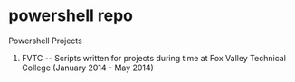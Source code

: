 powershell repo
==========

Powershell Projects
1. FVTC -- Scripts written for projects during time at Fox Valley Technical College (January 2014 - May 2014)
